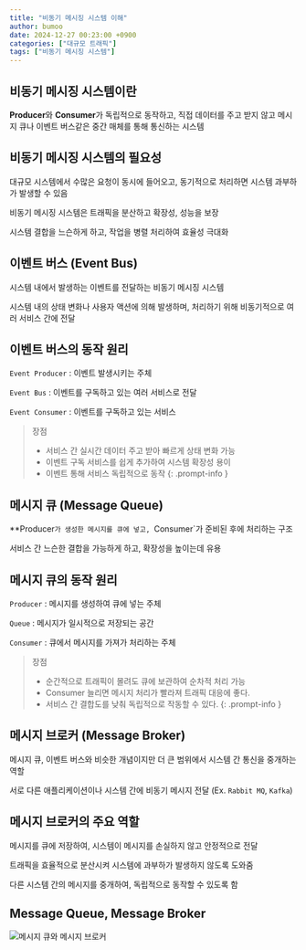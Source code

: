 ```yaml
---
title: "비동기 메시징 시스템 이해"
author: bumoo
date: 2024-12-27 00:23:00 +0900
categories: ["대규모 트래픽"]
tags: ["비동기 메시징 시스템"]
---
```


## 비동기 메시징 시스템이란
**Producer**와 **Consumer**가 독립적으로 동작하고, 직접 데이터를 주고 받지 않고 메시지 큐나 이벤트 버스같은 중간 매체를 통해 통신하는 시스템

## 비동기 메시징 시스템의 필요성
대규모 시스템에서 수많은 요청이 동시에 들어오고, 동기적으로 처리하면 시스템 과부하가 발생할 수 있음

비동기 메시징 시스템은 트래픽을 분산하고 확장성, 성능을 보장

시스템 결합을 느슨하게 하고, 작업을 병렬 처리하여 효율성 극대화

## 이벤트 버스 (Event Bus)
시스템 내에서 발생하는 이벤트를 전달하는 비동기 메시징 시스템

시스템 내의 상태 변화나 사용자 액션에 의해 발생하며, 처리하기 위해 비동기적으로 여러 서비스 간에 전달

## 이벤트 버스의 동작 원리
`Event Producer` : 이벤트 발생시키는 주체

`Event Bus` : 이벤트를 구독하고 있는 여러 서비스로 전달 

`Event Consumer` : 이벤트를 구독하고 있는 서비스

> 장점
> - 서비스 간 실시간 데이터 주고 받아 빠르게 상태 변화 가능
> - 이벤트 구독 서비스를 쉽게 추가하여 시스템 확장성 용이
> - 이벤트 통해 서비스 독립적으로 동작
{: .prompt-info }

## 메시지 큐 (Message Queue)
**Producer`가 생성한 메시지를 큐에 넣고, `Consumer`가 준비된 후에 처리하는 구조

서비스 간 느슨한 결합을 가능하게 하고, 확장성을 높이는데 유용

## 메시지 큐의 동작 원리
`Producer` : 메시지를 생성하여 큐에 넣는 주체

`Queue` : 메시지가 일시적으로 저장되는 공간

`Consumer` : 큐에서 메시지를 가져가 처리하는 주체

> 장점
> - 순간적으로 트래픽이 몰려도 큐에 보관하여 순차적 처리 가능
> - Consumer 늘리면 메시지 처리가 빨라져 트래픽 대응에 좋다.
> - 서비스 간 결합도를 낮춰 독립적으로 작동할 수 있다.
{: .prompt-info }

## 메시지 브로커 (Message Broker)
메시지 큐, 이벤트 버스와 비슷한 개념이지만 더 큰 범위에서 시스템 간 통신을 중개하는 역할

서로 다른 애플리케이션이나 시스템 간에 비동기 메시지 전달 (Ex. `Rabbit MQ`, `Kafka`)

## 메시지 브로커의 주요 역할
메시지를 큐에 저장하여, 시스템이 메시지를 손실하지 않고 안정적으로 전달

트래픽을 효율적으로 분산시켜 시스템에 과부하가 발생하지 않도록 도와줌

다른 시스템 간의 메시지를 중개하여, 독립적으로 동작할 수 있도록 함

## Message Queue, Message Broker
![메시지 큐와 메시지 브로커](https://github.com/user-attachments/assets/e1852b53-9f0f-4664-99c1-c07e2a19f08e)
